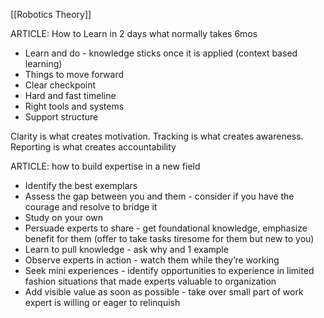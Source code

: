 [[Robotics Theory]]

ARTICLE: How to Learn in 2 days what normally takes 6mos
- Learn and do - knowledge sticks once it is applied (context based learning)
- Things to move forward
- Clear checkpoint
- Hard and fast timeline
- Right tools and systems
- Support structure

Clarity is what creates motivation.
Tracking is what creates awareness.
Reporting is what creates accountability

ARTICLE: how to build expertise in a new field
- Identify the best exemplars
- Assess the gap between you and them - consider if you have the courage and resolve to bridge it
- Study on your own
- Persuade experts to share - get foundational knowledge, emphasize benefit for them (offer to take tasks tiresome for them but new to you)
- Learn to pull knowledge - ask why and 1 example
- Observe experts in action - watch them while they’re working
- Seek mini experiences - identify opportunities to experience in limited fashion situations that made experts valuable to organization
- Add visible value as soon as possible - take over small part of work expert is willing or eager to relinquish
